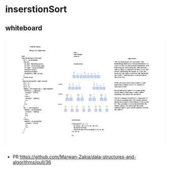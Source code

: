 # inserstionSort

## whiteboard 

![margesort](margesort.PNG)

* PR
https://github.com/Marwan-Zakia/data-structures-and-algorithms/pull/36